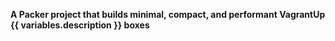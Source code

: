 <p>
  <b>A Packer project that builds minimal, compact, and performant VagrantUp {{ variables.description }} boxes</b></br>
</p>
